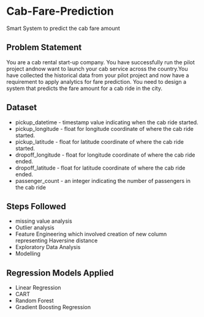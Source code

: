 # Cab-Fare-Prediction
Smart System to predict the cab fare amount

## Problem Statement
You are a cab rental start-up company. You have successfully run the pilot project andnow want to launch your cab service across the country.You have collected the historical data from your pilot project and now have a requirement to apply analytics for fare prediction. You need to design a system that predicts the fare amount for a cab ride in the city.

## Dataset
* pickup_datetime - timestamp value indicating when the cab ride started.
* pickup_longitude - float for longitude coordinate of where the cab ride started.
* pickup_latitude - float for latitude coordinate of where the cab ride started.
* dropoff_longitude - float for longitude coordinate of where the cab ride ended.
* dropoff_latitude - float for latitude coordinate of where the cab ride ended.
* passenger_count - an integer indicating the number of passengers in the cab ride

## Steps Followed
* missing value analysis
* Outlier analysis 
* Feature Engineering which involved creation of new column representing Haversine distance
* Exploratory Data Analysis
* Modelling


## Regression Models Applied
* Linear Regression
* CART
* Random Forest
* Gradient Boosting Regression
